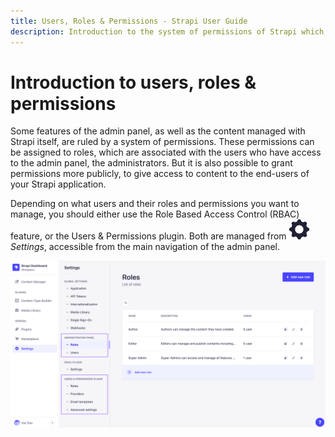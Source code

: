 ```yaml
---
title: Users, Roles & Permissions - Strapi User Guide
description: Introduction to the system of permissions of Strapi which gives access to features of the admin panel.
---
```


# Introduction to users, roles & permissions

Some features of the admin panel, as well as the content managed with Strapi itself, are ruled by a system of permissions. These permissions can be assigned to roles, which are associated with the users who have access to the admin panel, the administrators. But it is also possible to grant permissions more publicly, to give access to content to the end-users of your Strapi application.

Depending on what users and their roles and permissions you want to manage, you should either use the Role Based Access Control (RBAC) feature, or the Users & Permissions plugin. Both are managed from ![Settings icon](../assets/icons/settings.svg) _Settings_, accessible from the main navigation of the admin panel.

![Users, permissions and roles settings](../assets/users-permissions/users-roles-permissions-settings.png)
